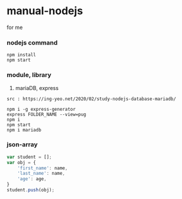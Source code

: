 # manual-nodejs
for me

### nodejs command
```
npm install
npm start
```
### module, library
1. mariaDB, express
```
src : https://ing-yeo.net/2020/02/study-nodejs-database-mariadb/

npm i -g express-generator
express FOLDER_NAME --view=pug
npm i
npm start
npm i mariadb
```

### json-array
```javascript
var student = [];
var obj = {
    'first_name': name,
    'last_name': name,
    'age': age,
}
student.push(obj);
```

###
